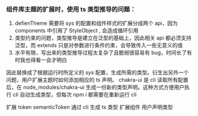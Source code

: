 ### 组件库主题的扩展时，使用 ts 类型推导的问题：

1. defienTheme 需要将 sys 的配置和组件样式的扩展分成两个 api，因为 components 中引用了 StyleObject , 会造成循环引用
2. 类型约束的问题，类型推导是建立在泛型的基础上，因此相关 api 都必须支持泛型，而 extends 只是对参数进行条件约束，会导致传入一些无意义的值
3. 水平有限，写出来的类型推导过程太复杂了且脆弱很容易有 bug，时间长了有时我也得看一会才明白

因此替换成了根据运行时所定义的 sys 配置，生成所需的类型。衍生出另外一个问题，用户扩展主题时如何添加相应的 ts 声明。 chakra-ui 是 cli 读取所有配置后，在 node_modules/chakra-ui 生成一份新的类型声明。这种方式方便用户执行 cli 自动生成类型，但每次 npm i 都需要在重新运行 cli

扩展 token semanticToken 通过 cli 生成 ts 类型
扩展组件 用户声明类型
